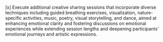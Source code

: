 [x] Execute additional creative sharing sessions that incorporate diverse techniques including guided breathing exercises, visualization, nature-specific activities, music, poetry, visual storytelling, and dance, aimed at enhancing emotional clarity and fostering discussions on emotional experiences while extending session lengths and deepening participants' emotional journeys and artistic expressions.